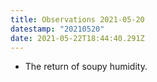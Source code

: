```yaml
---
title: Observations 2021-05-20
datestamp: "20210520"
date: 2021-05-22T18:44:40.291Z
---
```

- The return of soupy humidity.